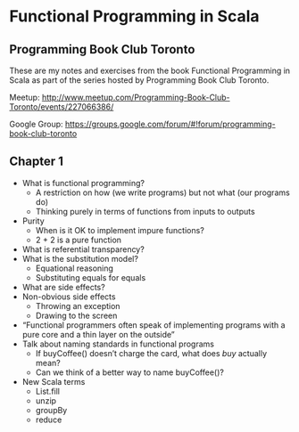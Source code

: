 # Functional Programming in Scala
## Programming Book Club Toronto

These are my notes and exercises from the book Functional Programming in Scala as part of the series hosted by Programming Book Club Toronto.

Meetup: http://www.meetup.com/Programming-Book-Club-Toronto/events/227066386/

Google Group: https://groups.google.com/forum/#!forum/programming-book-club-toronto

## Chapter 1

- What is functional programming?
  - A restriction on how (we write programs) but not what (our programs do)
  - Thinking purely in terms of functions from inputs to outputs
- Purity
  - When is it OK to implement impure functions?
  - 2 + 2 is a pure function
- What is referential transparency? 
- What is the substitution model?
  - Equational reasoning
  - Substituting equals for equals
- What are side effects?
- Non-obvious side effects
  - Throwing an exception
  - Drawing to the screen
- “Functional programmers often speak of implementing programs with a pure core and a thin layer on the outside”
- Talk about naming standards in functional programs
  - If buyCoffee() doesn’t charge the card, what does *buy* actually mean?
  - Can we think of a better way to name buyCoffee()?
- New Scala terms
  - List.fill
  - unzip
  - groupBy
  - reduce
